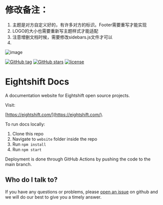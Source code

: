 # 修改备注：
1. 主题是对方自定义好的，有许多对方的标识。Footer需要重写才能实现
2. LOGO的大小也需要重新写主题样式才能适配
3. 注意增删文档时候，需要修改sidebars.js文件才可以
4. 

![image](https://repository-images.githubusercontent.com/236449101/e89c31b2-a180-4258-9f67-608b4050c484)

[![GitHub tag](https://img.shields.io/github/tag/infinum/eightshift-docs.svg?style=for-the-badge)](https://github.com/infinum/eightshift-docs)
[![GitHub stars](https://img.shields.io/github/stars/infinum/eightshift-docs.svg?style=for-the-badge&label=Stars)](https://github.com/infinum/eightshift-docs/)
[![license](https://img.shields.io/github/license/infinum/eightshift-docs.svg?style=for-the-badge)](https://github.com/infinum/eightshift-docs)

# Eightshift Docs

A documentation website for Eightshift open source projects.

Visit:

[https://eightshift.com/](https://eightshift.com/).

To run docs locally:

1. Clone this repo
2. Navigate to `website` folder inside the repo
3. Run `npm install`
4. Run `npm start`

Deployment is done through GitHub Actions by pushing the code to the main branch.

## Who do I talk to?

If you have any questions or problems, please [open an issue](https://github.com/infinum/eightshift-docs/issues) on github and we will do our best to give you a timely answer.
